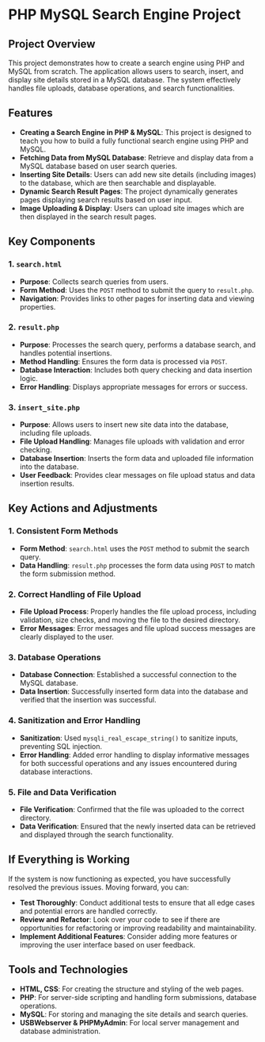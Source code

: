 # PHP MySQL Search Engine Project

## Project Overview

This project demonstrates how to create a search engine using PHP and MySQL from scratch. The application allows users to search, insert, and display site details stored in a MySQL database. The system effectively handles file uploads, database operations, and search functionalities.

## Features

- **Creating a Search Engine in PHP & MySQL**: This project is designed to teach you how to build a fully functional search engine using PHP and MySQL.
- **Fetching Data from MySQL Database**: Retrieve and display data from a MySQL database based on user search queries.
- **Inserting Site Details**: Users can add new site details (including images) to the database, which are then searchable and displayable.
- **Dynamic Search Result Pages**: The project dynamically generates pages displaying search results based on user input.
- **Image Uploading & Display**: Users can upload site images which are then displayed in the search result pages.

## Key Components

### 1. `search.html`

- **Purpose**: Collects search queries from users.
- **Form Method**: Uses the `POST` method to submit the query to `result.php`.
- **Navigation**: Provides links to other pages for inserting data and viewing properties.

### 2. `result.php`

- **Purpose**: Processes the search query, performs a database search, and handles potential insertions.
- **Method Handling**: Ensures the form data is processed via `POST`.
- **Database Interaction**: Includes both query checking and data insertion logic.
- **Error Handling**: Displays appropriate messages for errors or success.

### 3. `insert_site.php`

- **Purpose**: Allows users to insert new site data into the database, including file uploads.
- **File Upload Handling**: Manages file uploads with validation and error checking.
- **Database Insertion**: Inserts the form data and uploaded file information into the database.
- **User Feedback**: Provides clear messages on file upload status and data insertion results.

## Key Actions and Adjustments

### 1. Consistent Form Methods

- **Form Method**: `search.html` uses the `POST` method to submit the search query.
- **Data Handling**: `result.php` processes the form data using `POST` to match the form submission method.

### 2. Correct Handling of File Upload

- **File Upload Process**: Properly handles the file upload process, including validation, size checks, and moving the file to the desired directory.
- **Error Messages**: Error messages and file upload success messages are clearly displayed to the user.

### 3. Database Operations

- **Database Connection**: Established a successful connection to the MySQL database.
- **Data Insertion**: Successfully inserted form data into the database and verified that the insertion was successful.

### 4. Sanitization and Error Handling

- **Sanitization**: Used `mysqli_real_escape_string()` to sanitize inputs, preventing SQL injection.
- **Error Handling**: Added error handling to display informative messages for both successful operations and any issues encountered during database interactions.

### 5. File and Data Verification

- **File Verification**: Confirmed that the file was uploaded to the correct directory.
- **Data Verification**: Ensured that the newly inserted data can be retrieved and displayed through the search functionality.

## If Everything is Working

If the system is now functioning as expected, you have successfully resolved the previous issues. Moving forward, you can:

- **Test Thoroughly**: Conduct additional tests to ensure that all edge cases and potential errors are handled correctly.
- **Review and Refactor**: Look over your code to see if there are opportunities for refactoring or improving readability and maintainability.
- **Implement Additional Features**: Consider adding more features or improving the user interface based on user feedback.

## Tools and Technologies

- **HTML, CSS**: For creating the structure and styling of the web pages.
- **PHP**: For server-side scripting and handling form submissions, database operations.
- **MySQL**: For storing and managing the site details and search queries.
- **USBWebserver & PHPMyAdmin**: For local server management and database administration.
